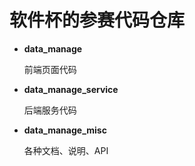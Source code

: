 # 软件杯的参赛代码仓库

- **data_manage**

  前端页面代码

- **data_manage_service**

  后端服务代码

- **data_manage_misc**

  各种文档、说明、API

